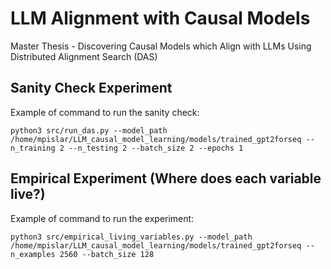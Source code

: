 # LLM Alignment with Causal Models
Master Thesis - Discovering Causal Models which Align with LLMs Using Distributed Alignment Search (DAS)

## Sanity Check Experiment

Example of command to run the sanity check:


```
python3 src/run_das.py --model_path /home/mpislar/LLM_causal_model_learning/models/trained_gpt2forseq --n_training 2 --n_testing 2 --batch_size 2 --epochs 1
```


## Empirical Experiment (Where does each variable live?)

Example of command to run the experiment:

```
python3 src/empirical_living_variables.py --model_path /home/mpislar/LLM_causal_model_learning/models/trained_gpt2forseq --n_examples 2560 --batch_size 128
```